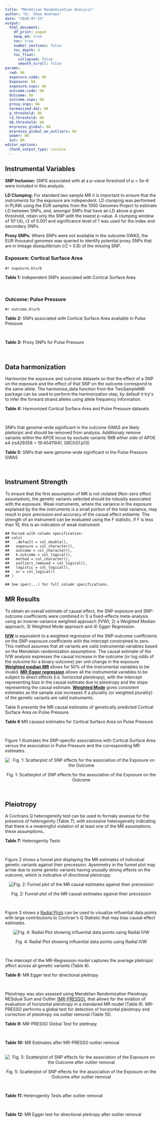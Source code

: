 ```yaml
---
title: "Mendelian Randomization Analysis"
author: "Dr. Shea Andrews"
date: "2020-07-25"
output:
  html_document:
    df_print: paged
    keep_md: true
    toc: true
    number_sections: false
    toc_depth: 4
    toc_float:
      collapsed: false
      smooth_scroll: false
params:
  rwd: NA
  exposure.code: NA
  Exposure: NA
  exposure.snps: NA
  outcome.code: NA
  Outcome: NA
  outcome.snps: NA
  proxy.snps: NA
  harmonized.dat: NA
  p.threshold: NA
  r2.threshold: NA
  kb.threshold: NA
  mrpresso_global: NA
  mrpresso_global_wo_outliers: NA
  power: NA
  out: NA
editor_options:
  chunk_output_type: console
---
```







## Instrumental Variables
**SNP Inclusion:** SNPS associated with at a p-value threshold of p < 5e-6 were included in this analysis.
<br>

**LD Clumping:** For standard two sample MR it is important to ensure that the instruments for the exposure are independent. LD clumping was performed in PLINK using the EUR samples from the 1000 Genomes Project to estimate LD between SNPs, and, amongst SNPs that have an LD above a given threshold, retain only the SNP with the lowest p-value. A clumping window of 10^{4}, r2 of 0.001 and significance level of 1 was used for the index and secondary SNPs.
<br>

**Proxy SNPs:** Where SNPs were not available in the outcome GWAS, the EUR thousand genomes was queried to identify potential proxy SNPs that are in linkage disequilibrium (r2 > 0.8) of the missing SNP.
<br>

### Exposure: Cortical Surface Area
`#r exposure.blurb`
<br>

**Table 1:** Independent SNPs associated with Cortical Surface Area
<div data-pagedtable="false">
  <script data-pagedtable-source type="application/json">
{"columns":[{"label":["SNP"],"name":[1],"type":["chr"],"align":["left"]},{"label":["CHROM"],"name":[2],"type":["dbl"],"align":["right"]},{"label":["POS"],"name":[3],"type":["dbl"],"align":["right"]},{"label":["REF"],"name":[4],"type":["chr"],"align":["left"]},{"label":["ALT"],"name":[5],"type":["chr"],"align":["left"]},{"label":["AF"],"name":[6],"type":["dbl"],"align":["right"]},{"label":["BETA"],"name":[7],"type":["dbl"],"align":["right"]},{"label":["SE"],"name":[8],"type":["dbl"],"align":["right"]},{"label":["Z"],"name":[9],"type":["dbl"],"align":["right"]},{"label":["P"],"name":[10],"type":["dbl"],"align":["right"]},{"label":["N"],"name":[11],"type":["dbl"],"align":["right"]},{"label":["TRAIT"],"name":[12],"type":["chr"],"align":["left"]}],"data":[{"1":"rs2490556","2":"1","3":"2021284","4":"T","5":"A","6":"0.3155","7":"583.9623","8":"122.1531","9":"4.780577","10":"1.748e-06","11":"32068","12":"Cortical_Surface_Area"},{"1":"rs4846200","2":"1","3":"9752648","4":"C","5":"T","6":"0.4191","7":"628.7473","8":"124.9738","9":"5.031033","10":"4.878e-07","11":"32068","12":"Cortical_Surface_Area"},{"1":"rs499688","2":"1","3":"61396649","4":"T","5":"C","6":"0.3482","7":"-583.8940","8":"123.5536","9":"-4.725840","10":"2.292e-06","11":"31582","12":"Cortical_Surface_Area"},{"1":"rs6673449","2":"1","3":"160043698","4":"A","5":"G","6":"0.5681","7":"-552.9050","8":"110.5323","9":"-5.002200","10":"5.668e-07","11":"32176","12":"Cortical_Surface_Area"},{"1":"rs12137969","2":"1","3":"242289357","4":"G","5":"A","6":"0.2412","7":"-585.5512","8":"128.0273","9":"-4.573643","10":"4.793e-06","11":"32176","12":"Cortical_Surface_Area"},{"1":"rs10927043","2":"1","3":"243762208","4":"C","5":"T","6":"0.1826","7":"719.0735","8":"141.2684","9":"5.090123","10":"3.578e-07","11":"32176","12":"Cortical_Surface_Area"},{"1":"rs57415181","2":"2","3":"48707841","4":"G","5":"C","6":"0.1447","7":"-834.6022","8":"159.4070","9":"-5.235668","10":"1.644e-07","11":"32176","12":"Cortical_Surface_Area"},{"1":"rs10496091","2":"2","3":"61482261","4":"G","5":"A","6":"0.2777","7":"-642.6331","8":"121.0228","9":"-5.310017","10":"1.096e-07","11":"32176","12":"Cortical_Surface_Area"},{"1":"rs12630663","2":"3","3":"28007315","4":"T","5":"C","6":"0.4117","7":"632.8110","8":"111.2125","9":"5.690110","10":"1.270e-08","11":"32176","12":"Cortical_Surface_Area"},{"1":"rs34464850","2":"3","3":"141721762","4":"G","5":"C","6":"0.1534","7":"1233.1854","8":"152.7201","9":"8.074807","10":"6.758e-16","11":"31984","12":"Cortical_Surface_Area"},{"1":"rs11938781","2":"4","3":"17924734","4":"T","5":"C","6":"0.1648","7":"-719.1710","8":"150.5519","9":"-4.776900","10":"1.780e-06","11":"32176","12":"Cortical_Surface_Area"},{"1":"rs10029872","2":"4","3":"40350763","4":"T","5":"C","6":"0.5251","7":"508.7590","8":"109.6122","9":"4.641440","10":"3.460e-06","11":"32176","12":"Cortical_Surface_Area"},{"1":"rs2301718","2":"4","3":"106009763","4":"G","5":"A","6":"0.2269","7":"737.2212","8":"132.3556","9":"5.570004","10":"2.547e-08","11":"32176","12":"Cortical_Surface_Area"},{"1":"rs386424","2":"5","3":"81092787","4":"T","5":"G","6":"0.3008","7":"656.5430","8":"120.0422","9":"5.469270","10":"4.519e-08","11":"32176","12":"Cortical_Surface_Area"},{"1":"rs7715167","2":"5","3":"170778824","4":"T","5":"C","6":"0.6143","7":"662.7540","8":"119.1375","9":"5.562930","10":"2.653e-08","11":"32068","12":"Cortical_Surface_Area"},{"1":"rs2802295","2":"6","3":"108926496","4":"A","5":"G","6":"0.6207","7":"714.5850","8":"112.9897","9":"6.324340","10":"2.543e-10","11":"32176","12":"Cortical_Surface_Area"},{"1":"rs11759026","2":"6","3":"126792095","4":"A","5":"G","6":"0.2376","7":"1301.5200","8":"134.6156","9":"9.668420","10":"4.106e-22","11":"31907","12":"Cortical_Surface_Area"},{"1":"rs139849708","2":"6","3":"127369230","4":"T","5":"C","6":"0.0297","7":"-2237.8300","8":"422.1224","9":"-5.301370","10":"1.149e-07","11":"22951","12":"Cortical_Surface_Area"},{"1":"rs6463758","2":"7","3":"8117636","4":"A","5":"G","6":"0.5382","7":"560.9860","8":"112.3815","9":"4.991800","10":"5.982e-07","11":"32176","12":"Cortical_Surface_Area"},{"1":"rs149352678","2":"7","3":"54920906","4":"C","5":"T","6":"0.0991","7":"967.7266","8":"191.5244","9":"5.052759","10":"4.355e-07","11":"32176","12":"Cortical_Surface_Area"},{"1":"rs42035","2":"7","3":"92239531","4":"A","5":"G","6":"0.2454","7":"-610.3230","8":"127.8222","9":"-4.774780","10":"1.799e-06","11":"32176","12":"Cortical_Surface_Area"},{"1":"rs41563","2":"7","3":"104852654","4":"G","5":"A","6":"0.3385","7":"586.6639","8":"116.3776","9":"5.041038","10":"4.630e-07","11":"32176","12":"Cortical_Surface_Area"},{"1":"rs10251751","2":"7","3":"156021770","4":"C","5":"T","6":"0.6639","7":"538.0782","8":"116.0343","9":"4.637234","10":"3.531e-06","11":"32176","12":"Cortical_Surface_Area"},{"1":"rs76650567","2":"8","3":"78242034","4":"C","5":"T","6":"0.0870","7":"-902.8657","8":"194.8981","9":"-4.632501","10":"3.613e-06","11":"32176","12":"Cortical_Surface_Area"},{"1":"rs66702753","2":"9","3":"103010947","4":"A","5":"C","6":"0.2493","7":"-593.2390","8":"128.8921","9":"-4.602600","10":"4.172e-06","11":"32176","12":"Cortical_Surface_Area"},{"1":"rs10817864","2":"9","3":"118968579","4":"C","5":"T","6":"0.5739","7":"531.0956","8":"111.2505","9":"4.773872","10":"1.807e-06","11":"32176","12":"Cortical_Surface_Area"},{"1":"rs12357321","2":"10","3":"21790476","4":"G","5":"A","6":"0.3206","7":"-698.7452","8":"119.6461","9":"-5.840100","10":"5.217e-09","11":"32176","12":"Cortical_Surface_Area"},{"1":"rs1628768","2":"10","3":"105012994","4":"T","5":"C","6":"0.2386","7":"972.9780","8":"132.0048","9":"7.370780","10":"1.696e-13","11":"32176","12":"Cortical_Surface_Area"},{"1":"rs17543864","2":"11","3":"92556100","4":"G","5":"A","6":"0.3264","7":"-623.9150","8":"116.9886","9":"-5.333126","10":"9.654e-08","11":"32176","12":"Cortical_Surface_Area"},{"1":"rs3217901","2":"12","3":"4405389","4":"A","5":"G","6":"0.4221","7":"593.5960","8":"114.7165","9":"5.174460","10":"2.286e-07","11":"32176","12":"Cortical_Surface_Area"},{"1":"rs2066827","2":"12","3":"12871099","4":"T","5":"G","6":"0.2333","7":"-862.4130","8":"159.9581","9":"-5.391500","10":"6.987e-08","11":"24138","12":"Cortical_Surface_Area"},{"1":"rs7975351","2":"12","3":"53902190","4":"G","5":"A","6":"0.4740","7":"611.0487","8":"113.5536","9":"5.381148","10":"7.401e-08","11":"31319","12":"Cortical_Surface_Area"},{"1":"rs10876864","2":"12","3":"56401085","4":"G","5":"A","6":"0.5774","7":"-628.5901","8":"112.6859","9":"-5.578250","10":"2.430e-08","11":"31319","12":"Cortical_Surface_Area"},{"1":"rs10878349","2":"12","3":"66327632","4":"A","5":"G","6":"0.5100","7":"-1039.9900","8":"110.4866","9":"-9.412850","10":"4.829e-21","11":"32176","12":"Cortical_Surface_Area"},{"1":"rs35227403","2":"12","3":"68216239","4":"T","5":"A","6":"0.0588","7":"-1271.7821","8":"253.6458","9":"-5.014008","10":"5.331e-07","11":"32176","12":"Cortical_Surface_Area"},{"1":"rs111855983","2":"12","3":"80052550","4":"T","5":"C","6":"0.1319","7":"-818.6420","8":"177.5492","9":"-4.610790","10":"4.011e-06","11":"28185","12":"Cortical_Surface_Area"},{"1":"rs2195243","2":"12","3":"102922986","4":"G","5":"C","6":"0.2196","7":"-769.2254","8":"142.2462","9":"-5.407704","10":"6.384e-08","11":"29708","12":"Cortical_Surface_Area"},{"1":"rs34011931","2":"13","3":"111077516","4":"A","5":"G","6":"0.3280","7":"538.2090","8":"117.7182","9":"4.572010","10":"4.831e-06","11":"32176","12":"Cortical_Surface_Area"},{"1":"rs6572878","2":"14","3":"23435333","4":"T","5":"C","6":"0.3997","7":"-574.9920","8":"113.9565","9":"-5.045710","10":"4.518e-07","11":"31790","12":"Cortical_Surface_Area"},{"1":"rs76801057","2":"14","3":"99728448","4":"C","5":"T","6":"0.0263","7":"2036.7834","8":"429.5486","9":"4.741683","10":"2.119e-06","11":"23846","12":"Cortical_Surface_Area"},{"1":"rs4265798","2":"16","3":"70636616","4":"T","5":"A","6":"0.9332","7":"-1221.0588","8":"263.6357","9":"-4.631614","10":"3.628e-06","11":"30025","12":"Cortical_Surface_Area"},{"1":"rs7207463","2":"17","3":"16004259","4":"A","5":"G","6":"0.5620","7":"-519.7640","8":"110.5676","9":"-4.700870","10":"2.591e-06","11":"32176","12":"Cortical_Surface_Area"},{"1":"rs6505216","2":"17","3":"29206421","4":"G","5":"T","6":"0.2375","7":"652.8106","8":"142.8638","9":"4.569461","10":"4.890e-06","11":"31430","12":"Cortical_Surface_Area"},{"1":"rs79600142","2":"17","3":"43897722","4":"T","5":"C","6":"0.2198","7":"-1696.8300","8":"143.2730","9":"-11.843300","10":"2.331e-32","11":"29435","12":"Cortical_Surface_Area"},{"1":"rs12452834","2":"17","3":"47111739","4":"C","5":"T","6":"0.3329","7":"-626.4308","8":"123.5899","9":"-5.068625","10":"4.007e-07","11":"30867","12":"Cortical_Surface_Area"},{"1":"rs1791513","2":"18","3":"22135429","4":"A","5":"G","6":"0.5263","7":"-502.3000","8":"109.5062","9":"-4.586950","10":"4.498e-06","11":"32176","12":"Cortical_Surface_Area"},{"1":"rs743038","2":"22","3":"50884075","4":"C","5":"T","6":"0.5560","7":"-532.1045","8":"115.3983","9":"-4.611025","10":"4.007e-06","11":"31216","12":"Cortical_Surface_Area"}],"options":{"columns":{"min":{},"max":[10]},"rows":{"min":[10],"max":[10]},"pages":{}}}
  </script>
</div>
<br>

### Outcome: Pulse Pressure
`#r outcome.blurb`
<br>

**Table 2:** SNPs associated with Cortical Surface Area avaliable in Pulse Pressure
<div data-pagedtable="false">
  <script data-pagedtable-source type="application/json">
{"columns":[{"label":["SNP"],"name":[1],"type":["chr"],"align":["left"]},{"label":["CHROM"],"name":[2],"type":["dbl"],"align":["right"]},{"label":["POS"],"name":[3],"type":["dbl"],"align":["right"]},{"label":["REF"],"name":[4],"type":["chr"],"align":["left"]},{"label":["ALT"],"name":[5],"type":["chr"],"align":["left"]},{"label":["AF"],"name":[6],"type":["dbl"],"align":["right"]},{"label":["BETA"],"name":[7],"type":["dbl"],"align":["right"]},{"label":["SE"],"name":[8],"type":["dbl"],"align":["right"]},{"label":["Z"],"name":[9],"type":["dbl"],"align":["right"]},{"label":["P"],"name":[10],"type":["dbl"],"align":["right"]},{"label":["N"],"name":[11],"type":["dbl"],"align":["right"]},{"label":["TRAIT"],"name":[12],"type":["chr"],"align":["left"]}],"data":[{"1":"rs2490556","2":"1","3":"2021284","4":"T","5":"A","6":"0.3086","7":"-0.0016","8":"0.0229","9":"-0.06986900","10":"9.458e-01","11":"709451","12":"Pulse_Pressure"},{"1":"rs4846200","2":"1","3":"9752648","4":"C","5":"T","6":"0.4143","7":"-0.0358","8":"0.0221","9":"-1.61990950","10":"1.044e-01","11":"737165","12":"Pulse_Pressure"},{"1":"rs499688","2":"1","3":"61396649","4":"T","5":"C","6":"0.3513","7":"0.0195","8":"0.0225","9":"0.86666700","10":"3.854e-01","11":"728445","12":"Pulse_Pressure"},{"1":"rs6673449","2":"1","3":"160043698","4":"A","5":"G","6":"0.5723","7":"0.0488","8":"0.0206","9":"2.36893000","10":"1.802e-02","11":"738170","12":"Pulse_Pressure"},{"1":"rs12137969","2":"1","3":"242289357","4":"G","5":"A","6":"0.2371","7":"0.0132","8":"0.0241","9":"0.54771784","10":"5.829e-01","11":"737053","12":"Pulse_Pressure"},{"1":"rs10927043","2":"1","3":"243762208","4":"C","5":"T","6":"0.1857","7":"-0.0114","8":"0.0265","9":"-0.43018868","10":"6.667e-01","11":"734719","12":"Pulse_Pressure"},{"1":"rs57415181","2":"2","3":"48707841","4":"G","5":"C","6":"0.1478","7":"-0.0012","8":"0.0294","9":"-0.04081633","10":"9.677e-01","11":"738169","12":"Pulse_Pressure"},{"1":"rs10496091","2":"2","3":"61482261","4":"G","5":"A","6":"0.2814","7":"0.0748","8":"0.0227","9":"3.29515419","10":"9.734e-04","11":"738170","12":"Pulse_Pressure"},{"1":"rs12630663","2":"3","3":"28007315","4":"T","5":"C","6":"0.4114","7":"-0.0084","8":"0.0208","9":"-0.40384600","10":"6.866e-01","11":"738170","12":"Pulse_Pressure"},{"1":"rs34464850","2":"3","3":"141721762","4":"G","5":"C","6":"0.1518","7":"-0.0927","8":"0.0285","9":"-3.25263158","10":"1.155e-03","11":"738168","12":"Pulse_Pressure"},{"1":"rs11938781","2":"4","3":"17924734","4":"T","5":"C","6":"0.1643","7":"0.0734","8":"0.0280","9":"2.62143000","10":"8.662e-03","11":"735151","12":"Pulse_Pressure"},{"1":"rs10029872","2":"4","3":"40350763","4":"T","5":"C","6":"0.5188","7":"-0.0522","8":"0.0205","9":"-2.54634000","10":"1.109e-02","11":"735152","12":"Pulse_Pressure"},{"1":"rs2301718","2":"4","3":"106009763","4":"G","5":"A","6":"0.2186","7":"-0.0075","8":"0.0251","9":"-0.29880478","10":"7.661e-01","11":"726888","12":"Pulse_Pressure"},{"1":"rs386424","2":"5","3":"81092787","4":"T","5":"G","6":"0.2942","7":"0.0087","8":"0.0225","9":"0.38666700","10":"6.980e-01","11":"738168","12":"Pulse_Pressure"},{"1":"rs7715167","2":"5","3":"170778824","4":"T","5":"C","6":"0.6091","7":"-0.0366","8":"0.0213","9":"-1.71831000","10":"8.521e-02","11":"735151","12":"Pulse_Pressure"},{"1":"rs2802295","2":"6","3":"108926496","4":"A","5":"G","6":"0.6219","7":"-0.1147","8":"0.0211","9":"-5.43602000","10":"5.637e-08","11":"738170","12":"Pulse_Pressure"},{"1":"rs11759026","2":"6","3":"126792095","4":"A","5":"G","6":"0.2335","7":"-0.1399","8":"0.0248","9":"-5.64113000","10":"1.720e-08","11":"737163","12":"Pulse_Pressure"},{"1":"rs139849708","2":"6","3":"127369230","4":"T","5":"C","6":"0.0280","7":"0.1225","8":"0.0693","9":"1.76768000","10":"7.684e-02","11":"730844","12":"Pulse_Pressure"},{"1":"rs6463758","2":"7","3":"8117636","4":"A","5":"G","6":"0.5436","7":"0.0054","8":"0.0208","9":"0.25961500","10":"7.942e-01","11":"737163","12":"Pulse_Pressure"},{"1":"rs149352678","2":"7","3":"54920906","4":"C","5":"T","6":"0.0983","7":"0.0247","8":"0.0354","9":"0.69774011","10":"4.858e-01","11":"737164","12":"Pulse_Pressure"},{"1":"rs42035","2":"7","3":"92239531","4":"A","5":"G","6":"0.2476","7":"-0.3044","8":"0.0239","9":"-12.73640000","10":"3.206e-37","11":"736048","12":"Pulse_Pressure"},{"1":"rs41563","2":"7","3":"104852654","4":"G","5":"A","6":"0.3458","7":"-0.0046","8":"0.0215","9":"-0.21395349","10":"8.304e-01","11":"738168","12":"Pulse_Pressure"},{"1":"rs10251751","2":"7","3":"156021770","4":"C","5":"T","6":"0.6612","7":"-0.0539","8":"0.0217","9":"-2.48387097","10":"1.286e-02","11":"738168","12":"Pulse_Pressure"},{"1":"rs76650567","2":"8","3":"78242034","4":"C","5":"T","6":"0.0831","7":"-0.1263","8":"0.0373","9":"-3.38605898","10":"7.062e-04","11":"738168","12":"Pulse_Pressure"},{"1":"rs66702753","2":"9","3":"103010947","4":"A","5":"C","6":"0.2540","7":"0.0781","8":"0.0237","9":"3.29536000","10":"9.830e-04","11":"745820","12":"Pulse_Pressure"},{"1":"rs10817864","2":"9","3":"118968579","4":"C","5":"T","6":"0.5792","7":"-0.0246","8":"0.0208","9":"-1.18269231","10":"2.379e-01","11":"737101","12":"Pulse_Pressure"},{"1":"rs12357321","2":"10","3":"21790476","4":"G","5":"A","6":"0.3156","7":"0.0262","8":"0.0225","9":"1.16444444","10":"2.428e-01","11":"737165","12":"Pulse_Pressure"},{"1":"rs1628768","2":"10","3":"105012994","4":"T","5":"C","6":"0.2396","7":"-0.0197","8":"0.0243","9":"-0.81070000","10":"4.170e-01","11":"738169","12":"Pulse_Pressure"},{"1":"rs17543864","2":"11","3":"92556100","4":"G","5":"A","6":"0.3243","7":"-0.0604","8":"0.0220","9":"-2.74545455","10":"6.080e-03","11":"738170","12":"Pulse_Pressure"},{"1":"rs3217901","2":"12","3":"4405389","4":"A","5":"G","6":"0.4270","7":"-0.0230","8":"0.0212","9":"-1.08491000","10":"2.788e-01","11":"745820","12":"Pulse_Pressure"},{"1":"rs2066827","2":"12","3":"12871099","4":"T","5":"G","6":"0.2306","7":"0.1036","8":"0.0258","9":"4.01550000","10":"6.104e-05","11":"722429","12":"Pulse_Pressure"},{"1":"rs7975351","2":"12","3":"53902190","4":"G","5":"A","6":"0.4775","7":"-0.0099","8":"0.0209","9":"-0.47368421","10":"6.352e-01","11":"737101","12":"Pulse_Pressure"},{"1":"rs10876864","2":"12","3":"56401085","4":"G","5":"A","6":"0.5800","7":"0.0357","8":"0.0206","9":"1.73300971","10":"8.390e-02","11":"745820","12":"Pulse_Pressure"},{"1":"rs10878349","2":"12","3":"66327632","4":"A","5":"G","6":"0.5125","7":"0.1742","8":"0.0205","9":"8.49756000","10":"1.619e-17","11":"745820","12":"Pulse_Pressure"},{"1":"rs35227403","2":"12","3":"68216239","4":"T","5":"A","6":"0.0601","7":"0.0240","8":"0.0453","9":"0.52980132","10":"5.965e-01","11":"745816","12":"Pulse_Pressure"},{"1":"rs111855983","2":"12","3":"80052550","4":"T","5":"C","6":"0.1346","7":"0.0889","8":"0.0305","9":"2.91475000","10":"3.532e-03","11":"743482","12":"Pulse_Pressure"},{"1":"rs2195243","2":"12","3":"102922986","4":"G","5":"C","6":"0.2207","7":"-0.1149","8":"0.0250","9":"-4.59600000","10":"4.247e-06","11":"742755","12":"Pulse_Pressure"},{"1":"rs34011931","2":"13","3":"111077516","4":"A","5":"G","6":"0.3289","7":"0.0111","8":"0.0218","9":"0.50917400","10":"6.104e-01","11":"745819","12":"Pulse_Pressure"},{"1":"rs4265798","2":"16","3":"70636616","4":"T","5":"A","6":"0.9352","7":"-0.0836","8":"0.0458","9":"-1.82532751","10":"6.781e-02","11":"726894","12":"Pulse_Pressure"},{"1":"rs7207463","2":"17","3":"16004259","4":"A","5":"G","6":"0.5633","7":"-0.0188","8":"0.0206","9":"-0.91262100","10":"3.597e-01","11":"745819","12":"Pulse_Pressure"},{"1":"rs79600142","2":"17","3":"43897722","4":"T","5":"C","6":"0.2210","7":"-0.1146","8":"0.0256","9":"-4.47656000","10":"7.757e-06","11":"739914","12":"Pulse_Pressure"},{"1":"rs1791513","2":"18","3":"22135429","4":"A","5":"G","6":"0.5299","7":"0.0531","8":"0.0207","9":"2.56522000","10":"1.018e-02","11":"745820","12":"Pulse_Pressure"},{"1":"rs743038","2":"22","3":"50884075","4":"C","5":"T","6":"0.5577","7":"-0.0577","8":"0.0214","9":"-2.69626168","10":"6.893e-03","11":"730215","12":"Pulse_Pressure"},{"1":"rs6572878","2":"NA","3":"NA","4":"NA","5":"NA","6":"NA","7":"NA","8":"NA","9":"NA","10":"NA","11":"NA","12":"NA"},{"1":"rs76801057","2":"NA","3":"NA","4":"NA","5":"NA","6":"NA","7":"NA","8":"NA","9":"NA","10":"NA","11":"NA","12":"NA"},{"1":"rs6505216","2":"NA","3":"NA","4":"NA","5":"NA","6":"NA","7":"NA","8":"NA","9":"NA","10":"NA","11":"NA","12":"NA"},{"1":"rs12452834","2":"NA","3":"NA","4":"NA","5":"NA","6":"NA","7":"NA","8":"NA","9":"NA","10":"NA","11":"NA","12":"NA"}],"options":{"columns":{"min":{},"max":[10]},"rows":{"min":[10],"max":[10]},"pages":{}}}
  </script>
</div>
<br>

**Table 3:** Proxy SNPs for Pulse Pressure
<div data-pagedtable="false">
  <script data-pagedtable-source type="application/json">
{"columns":[{"label":["target_snp"],"name":[1],"type":["chr"],"align":["left"]},{"label":["proxy_snp"],"name":[2],"type":["chr"],"align":["left"]},{"label":["ld.r2"],"name":[3],"type":["dbl"],"align":["right"]},{"label":["Dprime"],"name":[4],"type":["dbl"],"align":["right"]},{"label":["PHASE"],"name":[5],"type":["chr"],"align":["left"]},{"label":["X12"],"name":[6],"type":["lgl"],"align":["right"]},{"label":["CHROM"],"name":[7],"type":["dbl"],"align":["right"]},{"label":["POS"],"name":[8],"type":["dbl"],"align":["right"]},{"label":["REF.proxy"],"name":[9],"type":["lgl"],"align":["right"]},{"label":["ALT.proxy"],"name":[10],"type":["chr"],"align":["left"]},{"label":["AF"],"name":[11],"type":["dbl"],"align":["right"]},{"label":["BETA"],"name":[12],"type":["dbl"],"align":["right"]},{"label":["SE"],"name":[13],"type":["dbl"],"align":["right"]},{"label":["Z"],"name":[14],"type":["dbl"],"align":["right"]},{"label":["P"],"name":[15],"type":["dbl"],"align":["right"]},{"label":["N"],"name":[16],"type":["dbl"],"align":["right"]},{"label":["TRAIT"],"name":[17],"type":["chr"],"align":["left"]},{"label":["ref"],"name":[18],"type":["chr"],"align":["left"]},{"label":["ref.proxy"],"name":[19],"type":["chr"],"align":["left"]},{"label":["alt"],"name":[20],"type":["lgl"],"align":["right"]},{"label":["alt.proxy"],"name":[21],"type":["lgl"],"align":["right"]},{"label":["ALT"],"name":[22],"type":["chr"],"align":["left"]},{"label":["REF"],"name":[23],"type":["lgl"],"align":["right"]},{"label":["proxy.outcome"],"name":[24],"type":["lgl"],"align":["right"]}],"data":[{"1":"rs6572878","2":"rs10146424","3":"0.987642","4":"1","5":"CG/TT","6":"NA","7":"14","8":"23438980","9":"TRUE","10":"G","11":"0.4","12":"0.06","13":"0.0211","14":"2.8436","15":"0.004498","16":"744815","17":"Pulse_Pressure","18":"C","19":"G","20":"TRUE","21":"TRUE","22":"C","23":"TRUE","24":"TRUE"},{"1":"rs76801057","2":"NA","3":"NA","4":"NA","5":"NA","6":"NA","7":"NA","8":"NA","9":"NA","10":"NA","11":"NA","12":"NA","13":"NA","14":"NA","15":"NA","16":"NA","17":"NA","18":"NA","19":"NA","20":"NA","21":"NA","22":"NA","23":"NA","24":"NA"},{"1":"rs6505216","2":"NA","3":"NA","4":"NA","5":"NA","6":"NA","7":"NA","8":"NA","9":"NA","10":"NA","11":"NA","12":"NA","13":"NA","14":"NA","15":"NA","16":"NA","17":"NA","18":"NA","19":"NA","20":"NA","21":"NA","22":"NA","23":"NA","24":"NA"},{"1":"rs12452834","2":"NA","3":"NA","4":"NA","5":"NA","6":"NA","7":"NA","8":"NA","9":"NA","10":"NA","11":"NA","12":"NA","13":"NA","14":"NA","15":"NA","16":"NA","17":"NA","18":"NA","19":"NA","20":"NA","21":"NA","22":"NA","23":"NA","24":"NA"}],"options":{"columns":{"min":{},"max":[10]},"rows":{"min":[10],"max":[10]},"pages":{}}}
  </script>
</div>
<br>

## Data harmonization
Harmonize the exposure and outcome datasets so that the effect of a SNP on the exposure and the effect of that SNP on the outcome correspond to the same allele. The harmonise_data function from the TwoSampleMR package can be used to perform the harmonization step, by default it try's to infer the forward strand alleles using allele frequency information.
<br>

**Table 4:** Harmonized Cortical Surface Area and Pulse Pressure datasets
<div data-pagedtable="false">
  <script data-pagedtable-source type="application/json">
{"columns":[{"label":["SNP"],"name":[1],"type":["chr"],"align":["left"]},{"label":["effect_allele.exposure"],"name":[2],"type":["chr"],"align":["left"]},{"label":["other_allele.exposure"],"name":[3],"type":["chr"],"align":["left"]},{"label":["effect_allele.outcome"],"name":[4],"type":["chr"],"align":["left"]},{"label":["other_allele.outcome"],"name":[5],"type":["chr"],"align":["left"]},{"label":["beta.exposure"],"name":[6],"type":["dbl"],"align":["right"]},{"label":["beta.outcome"],"name":[7],"type":["dbl"],"align":["right"]},{"label":["eaf.exposure"],"name":[8],"type":["dbl"],"align":["right"]},{"label":["eaf.outcome"],"name":[9],"type":["dbl"],"align":["right"]},{"label":["remove"],"name":[10],"type":["lgl"],"align":["right"]},{"label":["palindromic"],"name":[11],"type":["lgl"],"align":["right"]},{"label":["ambiguous"],"name":[12],"type":["lgl"],"align":["right"]},{"label":["id.outcome"],"name":[13],"type":["chr"],"align":["left"]},{"label":["chr.outcome"],"name":[14],"type":["dbl"],"align":["right"]},{"label":["pos.outcome"],"name":[15],"type":["dbl"],"align":["right"]},{"label":["se.outcome"],"name":[16],"type":["dbl"],"align":["right"]},{"label":["z.outcome"],"name":[17],"type":["dbl"],"align":["right"]},{"label":["pval.outcome"],"name":[18],"type":["dbl"],"align":["right"]},{"label":["samplesize.outcome"],"name":[19],"type":["dbl"],"align":["right"]},{"label":["outcome"],"name":[20],"type":["chr"],"align":["left"]},{"label":["mr_keep.outcome"],"name":[21],"type":["lgl"],"align":["right"]},{"label":["pval_origin.outcome"],"name":[22],"type":["chr"],"align":["left"]},{"label":["chr.exposure"],"name":[23],"type":["dbl"],"align":["right"]},{"label":["pos.exposure"],"name":[24],"type":["dbl"],"align":["right"]},{"label":["se.exposure"],"name":[25],"type":["dbl"],"align":["right"]},{"label":["z.exposure"],"name":[26],"type":["dbl"],"align":["right"]},{"label":["pval.exposure"],"name":[27],"type":["dbl"],"align":["right"]},{"label":["samplesize.exposure"],"name":[28],"type":["dbl"],"align":["right"]},{"label":["exposure"],"name":[29],"type":["chr"],"align":["left"]},{"label":["mr_keep.exposure"],"name":[30],"type":["lgl"],"align":["right"]},{"label":["pval_origin.exposure"],"name":[31],"type":["chr"],"align":["left"]},{"label":["id.exposure"],"name":[32],"type":["chr"],"align":["left"]},{"label":["action"],"name":[33],"type":["dbl"],"align":["right"]},{"label":["mr_keep"],"name":[34],"type":["lgl"],"align":["right"]},{"label":["pt"],"name":[35],"type":["dbl"],"align":["right"]},{"label":["pleitropy_keep"],"name":[36],"type":["lgl"],"align":["right"]},{"label":["mrpresso_RSSobs"],"name":[37],"type":["dbl"],"align":["right"]},{"label":["mrpresso_pval"],"name":[38],"type":["chr"],"align":["left"]},{"label":["mrpresso_keep"],"name":[39],"type":["lgl"],"align":["right"]}],"data":[{"1":"rs10029872","2":"C","3":"T","4":"C","5":"T","6":"508.7590","7":"-0.0522","8":"0.5251","9":"0.5188","10":"FALSE","11":"FALSE","12":"FALSE","13":"84st81","14":"4","15":"40350763","16":"0.0205","17":"-2.54634000","18":"1.109e-02","19":"735152","20":"Evangelou2018pp","21":"TRUE","22":"reported","23":"4","24":"40350763","25":"109.6122","26":"4.641440","27":"3.460e-06","28":"32176","29":"Grasby2020surfarea","30":"TRUE","31":"reported","32":"FmJdb6","33":"2","34":"TRUE","35":"5e-06","36":"TRUE","37":"1.803018e-03","38":"1","39":"TRUE"},{"1":"rs10251751","2":"T","3":"C","4":"T","5":"C","6":"538.0782","7":"-0.0539","8":"0.6639","9":"0.6612","10":"FALSE","11":"FALSE","12":"FALSE","13":"84st81","14":"7","15":"156021770","16":"0.0217","17":"-2.48387097","18":"1.286e-02","19":"738168","20":"Evangelou2018pp","21":"TRUE","22":"reported","23":"7","24":"156021770","25":"116.0343","26":"4.637234","27":"3.531e-06","28":"32176","29":"Grasby2020surfarea","30":"TRUE","31":"reported","32":"FmJdb6","33":"2","34":"TRUE","35":"5e-06","36":"TRUE","37":"1.899000e-03","38":"1","39":"TRUE"},{"1":"rs10496091","2":"A","3":"G","4":"A","5":"G","6":"-642.6331","7":"0.0748","8":"0.2777","9":"0.2814","10":"FALSE","11":"FALSE","12":"FALSE","13":"84st81","14":"2","15":"61482261","16":"0.0227","17":"3.29515419","18":"9.734e-04","19":"738170","20":"Evangelou2018pp","21":"TRUE","22":"reported","23":"2","24":"61482261","25":"121.0228","26":"-5.310017","27":"1.096e-07","28":"32176","29":"Grasby2020surfarea","30":"TRUE","31":"reported","32":"FmJdb6","33":"2","34":"TRUE","35":"5e-06","36":"TRUE","37":"3.964905e-03","38":"0.1927","39":"TRUE"},{"1":"rs10817864","2":"T","3":"C","4":"T","5":"C","6":"531.0956","7":"-0.0246","8":"0.5739","9":"0.5792","10":"FALSE","11":"FALSE","12":"FALSE","13":"84st81","14":"9","15":"118968579","16":"0.0208","17":"-1.18269231","18":"2.379e-01","19":"737101","20":"Evangelou2018pp","21":"TRUE","22":"reported","23":"9","24":"118968579","25":"111.2505","26":"4.773872","27":"1.807e-06","28":"32176","29":"Grasby2020surfarea","30":"TRUE","31":"reported","32":"FmJdb6","33":"2","34":"TRUE","35":"5e-06","36":"TRUE","37":"1.944779e-04","38":"1","39":"TRUE"},{"1":"rs10876864","2":"A","3":"G","4":"A","5":"G","6":"-628.5901","7":"0.0357","8":"0.5774","9":"0.5800","10":"FALSE","11":"FALSE","12":"FALSE","13":"84st81","14":"12","15":"56401085","16":"0.0206","17":"1.73300971","18":"8.390e-02","19":"745820","20":"Evangelou2018pp","21":"TRUE","22":"reported","23":"12","24":"56401085","25":"112.6859","26":"-5.578250","27":"2.430e-08","28":"31319","29":"Grasby2020surfarea","30":"TRUE","31":"reported","32":"FmJdb6","33":"2","34":"TRUE","35":"5e-06","36":"TRUE","37":"5.468752e-04","38":"1","39":"TRUE"},{"1":"rs10878349","2":"G","3":"A","4":"G","5":"A","6":"-1039.9900","7":"0.1742","8":"0.5100","9":"0.5125","10":"FALSE","11":"FALSE","12":"FALSE","13":"84st81","14":"12","15":"66327632","16":"0.0205","17":"8.49756000","18":"1.619e-17","19":"745820","20":"Evangelou2018pp","21":"TRUE","22":"reported","23":"12","24":"66327632","25":"110.4866","26":"-9.412850","27":"4.829e-21","28":"32176","29":"Grasby2020surfarea","30":"TRUE","31":"reported","32":"FmJdb6","33":"2","34":"TRUE","35":"5e-06","36":"FALSE","37":"NA","38":"NA","39":"NA"},{"1":"rs10927043","2":"T","3":"C","4":"T","5":"C","6":"719.0735","7":"-0.0114","8":"0.1826","9":"0.1857","10":"FALSE","11":"FALSE","12":"FALSE","13":"84st81","14":"1","15":"243762208","16":"0.0265","17":"-0.43018868","18":"6.667e-01","19":"734719","20":"Evangelou2018pp","21":"TRUE","22":"reported","23":"1","24":"243762208","25":"141.2684","26":"5.090123","27":"3.578e-07","28":"32176","29":"Grasby2020surfarea","30":"TRUE","31":"reported","32":"FmJdb6","33":"2","34":"TRUE","35":"5e-06","36":"TRUE","37":"1.172193e-05","38":"1","39":"TRUE"},{"1":"rs111855983","2":"C","3":"T","4":"C","5":"T","6":"-818.6420","7":"0.0889","8":"0.1319","9":"0.1346","10":"FALSE","11":"FALSE","12":"FALSE","13":"84st81","14":"12","15":"80052550","16":"0.0305","17":"2.91475000","18":"3.532e-03","19":"743482","20":"Evangelou2018pp","21":"TRUE","22":"reported","23":"12","24":"80052550","25":"177.5492","26":"-4.610790","27":"4.011e-06","28":"28185","29":"Grasby2020surfarea","30":"TRUE","31":"reported","32":"FmJdb6","33":"2","34":"TRUE","35":"5e-06","36":"TRUE","37":"5.405605e-03","38":"0.5863","39":"TRUE"},{"1":"rs11759026","2":"G","3":"A","4":"G","5":"A","6":"1301.5200","7":"-0.1399","8":"0.2376","9":"0.2335","10":"FALSE","11":"FALSE","12":"FALSE","13":"84st81","14":"6","15":"126792095","16":"0.0248","17":"-5.64113000","18":"1.720e-08","19":"737163","20":"Evangelou2018pp","21":"TRUE","22":"reported","23":"6","24":"126792095","25":"134.6156","26":"9.668420","27":"4.106e-22","28":"31907","29":"Grasby2020surfarea","30":"TRUE","31":"reported","32":"FmJdb6","33":"2","34":"TRUE","35":"5e-06","36":"FALSE","37":"NA","38":"NA","39":"NA"},{"1":"rs11938781","2":"C","3":"T","4":"C","5":"T","6":"-719.1710","7":"0.0734","8":"0.1648","9":"0.1643","10":"FALSE","11":"FALSE","12":"FALSE","13":"84st81","14":"4","15":"17924734","16":"0.0280","17":"2.62143000","18":"8.662e-03","19":"735151","20":"Evangelou2018pp","21":"TRUE","22":"reported","23":"4","24":"17924734","25":"150.5519","26":"-4.776900","27":"1.780e-06","28":"32176","29":"Grasby2020surfarea","30":"TRUE","31":"reported","32":"FmJdb6","33":"2","34":"TRUE","35":"5e-06","36":"TRUE","37":"3.564012e-03","38":"1","39":"TRUE"},{"1":"rs12137969","2":"A","3":"G","4":"A","5":"G","6":"-585.5512","7":"0.0132","8":"0.2412","9":"0.2371","10":"FALSE","11":"FALSE","12":"FALSE","13":"84st81","14":"1","15":"242289357","16":"0.0241","17":"0.54771784","18":"5.829e-01","19":"737053","20":"Evangelou2018pp","21":"TRUE","22":"reported","23":"1","24":"242289357","25":"128.0273","26":"-4.573643","27":"4.793e-06","28":"32176","29":"Grasby2020surfarea","30":"TRUE","31":"reported","32":"FmJdb6","33":"2","34":"TRUE","35":"5e-06","36":"TRUE","37":"1.447257e-06","38":"1","39":"TRUE"},{"1":"rs12357321","2":"A","3":"G","4":"A","5":"G","6":"-698.7452","7":"0.0262","8":"0.3206","9":"0.3156","10":"FALSE","11":"FALSE","12":"FALSE","13":"84st81","14":"10","15":"21790476","16":"0.0225","17":"1.16444444","18":"2.428e-01","19":"737165","20":"Evangelou2018pp","21":"TRUE","22":"reported","23":"10","24":"21790476","25":"119.6461","26":"-5.840100","27":"5.217e-09","28":"32176","29":"Grasby2020surfarea","30":"TRUE","31":"reported","32":"FmJdb6","33":"2","34":"TRUE","35":"5e-06","36":"TRUE","37":"1.482647e-04","38":"1","39":"TRUE"},{"1":"rs12630663","2":"C","3":"T","4":"C","5":"T","6":"632.8110","7":"-0.0084","8":"0.4117","9":"0.4114","10":"FALSE","11":"FALSE","12":"FALSE","13":"84st81","14":"3","15":"28007315","16":"0.0208","17":"-0.40384600","18":"6.866e-01","19":"738170","20":"Evangelou2018pp","21":"TRUE","22":"reported","23":"3","24":"28007315","25":"111.2125","26":"5.690110","27":"1.270e-08","28":"32176","29":"Grasby2020surfarea","30":"TRUE","31":"reported","32":"FmJdb6","33":"2","34":"TRUE","35":"5e-06","36":"TRUE","37":"2.211566e-05","38":"1","39":"TRUE"},{"1":"rs139849708","2":"C","3":"T","4":"C","5":"T","6":"-2237.8300","7":"0.1225","8":"0.0297","9":"0.0280","10":"FALSE","11":"FALSE","12":"FALSE","13":"84st81","14":"6","15":"127369230","16":"0.0693","17":"1.76768000","18":"7.684e-02","19":"730844","20":"Evangelou2018pp","21":"TRUE","22":"reported","23":"6","24":"127369230","25":"422.1224","26":"-5.301370","27":"1.149e-07","28":"22951","29":"Grasby2020surfarea","30":"TRUE","31":"reported","32":"FmJdb6","33":"2","34":"TRUE","35":"5e-06","36":"TRUE","37":"6.206817e-03","38":"1","39":"TRUE"},{"1":"rs149352678","2":"T","3":"C","4":"T","5":"C","6":"967.7266","7":"0.0247","8":"0.0991","9":"0.0983","10":"FALSE","11":"FALSE","12":"FALSE","13":"84st81","14":"7","15":"54920906","16":"0.0354","17":"0.69774011","18":"4.858e-01","19":"737164","20":"Evangelou2018pp","21":"TRUE","22":"reported","23":"7","24":"54920906","25":"191.5244","26":"5.052759","27":"4.355e-07","28":"32176","29":"Grasby2020surfarea","30":"TRUE","31":"reported","32":"FmJdb6","33":"2","34":"TRUE","35":"5e-06","36":"TRUE","37":"2.067609e-03","38":"1","39":"TRUE"},{"1":"rs1628768","2":"C","3":"T","4":"C","5":"T","6":"972.9780","7":"-0.0197","8":"0.2386","9":"0.2396","10":"FALSE","11":"FALSE","12":"FALSE","13":"84st81","14":"10","15":"105012994","16":"0.0243","17":"-0.81070000","18":"4.170e-01","19":"738169","20":"Evangelou2018pp","21":"TRUE","22":"reported","23":"10","24":"105012994","25":"132.0048","26":"7.370780","27":"1.696e-13","28":"32176","29":"Grasby2020surfarea","30":"TRUE","31":"reported","32":"FmJdb6","33":"2","34":"TRUE","35":"5e-06","36":"TRUE","37":"7.749732e-08","38":"1","39":"TRUE"},{"1":"rs17543864","2":"A","3":"G","4":"A","5":"G","6":"-623.9150","7":"-0.0604","8":"0.3264","9":"0.3243","10":"FALSE","11":"FALSE","12":"FALSE","13":"84st81","14":"11","15":"92556100","16":"0.0220","17":"-2.74545455","18":"6.080e-03","19":"738170","20":"Evangelou2018pp","21":"TRUE","22":"reported","23":"11","24":"92556100","25":"116.9886","26":"-5.333126","27":"9.654e-08","28":"32176","29":"Grasby2020surfarea","30":"TRUE","31":"reported","32":"FmJdb6","33":"2","34":"TRUE","35":"5e-06","36":"TRUE","37":"5.597871e-03","38":"0.0328","39":"FALSE"},{"1":"rs1791513","2":"G","3":"A","4":"G","5":"A","6":"-502.3000","7":"0.0531","8":"0.5263","9":"0.5299","10":"FALSE","11":"FALSE","12":"FALSE","13":"84st81","14":"18","15":"22135429","16":"0.0207","17":"2.56522000","18":"1.018e-02","19":"745820","20":"Evangelou2018pp","21":"TRUE","22":"reported","23":"18","24":"22135429","25":"109.5062","26":"-4.586950","27":"4.498e-06","28":"32176","29":"Grasby2020surfarea","30":"TRUE","31":"reported","32":"FmJdb6","33":"2","34":"TRUE","35":"5e-06","36":"TRUE","37":"1.890486e-03","38":"1","39":"TRUE"},{"1":"rs2066827","2":"G","3":"T","4":"G","5":"T","6":"-862.4130","7":"0.1036","8":"0.2333","9":"0.2306","10":"FALSE","11":"FALSE","12":"FALSE","13":"84st81","14":"12","15":"12871099","16":"0.0258","17":"4.01550000","18":"6.104e-05","19":"722429","20":"Evangelou2018pp","21":"TRUE","22":"reported","23":"12","24":"12871099","25":"159.9581","26":"-5.391500","27":"6.987e-08","28":"24138","29":"Grasby2020surfarea","30":"TRUE","31":"reported","32":"FmJdb6","33":"2","34":"TRUE","35":"5e-06","36":"TRUE","37":"7.842734e-03","38":"0.0287","39":"FALSE"},{"1":"rs2195243","2":"C","3":"G","4":"C","5":"G","6":"-769.2254","7":"-0.1149","8":"0.2196","9":"0.2207","10":"FALSE","11":"TRUE","12":"FALSE","13":"84st81","14":"12","15":"102922986","16":"0.0250","17":"-4.59600000","18":"4.247e-06","19":"742755","20":"Evangelou2018pp","21":"TRUE","22":"reported","23":"12","24":"102922986","25":"142.2462","26":"-5.407704","27":"6.384e-08","28":"29708","29":"Grasby2020surfarea","30":"TRUE","31":"reported","32":"FmJdb6","33":"2","34":"TRUE","35":"5e-06","36":"TRUE","37":"1.798111e-02","38":"<0.0041","39":"FALSE"},{"1":"rs2301718","2":"A","3":"G","4":"A","5":"G","6":"737.2212","7":"-0.0075","8":"0.2269","9":"0.2186","10":"FALSE","11":"FALSE","12":"FALSE","13":"84st81","14":"4","15":"106009763","16":"0.0251","17":"-0.29880478","18":"7.661e-01","19":"726888","20":"Evangelou2018pp","21":"TRUE","22":"reported","23":"4","24":"106009763","25":"132.3556","26":"5.570004","27":"2.547e-08","28":"32176","29":"Grasby2020surfarea","30":"TRUE","31":"reported","32":"FmJdb6","33":"2","34":"TRUE","35":"5e-06","36":"TRUE","37":"6.098566e-05","38":"1","39":"TRUE"},{"1":"rs2490556","2":"A","3":"T","4":"A","5":"T","6":"583.9623","7":"-0.0016","8":"0.3155","9":"0.3086","10":"FALSE","11":"TRUE","12":"FALSE","13":"84st81","14":"1","15":"2021284","16":"0.0229","17":"-0.06986900","18":"9.458e-01","19":"709451","20":"Evangelou2018pp","21":"TRUE","22":"reported","23":"1","24":"2021284","25":"122.1531","26":"4.780577","27":"1.748e-06","28":"32068","29":"Grasby2020surfarea","30":"TRUE","31":"reported","32":"FmJdb6","33":"2","34":"TRUE","35":"5e-06","36":"TRUE","37":"1.116815e-04","38":"1","39":"TRUE"},{"1":"rs2802295","2":"G","3":"A","4":"G","5":"A","6":"714.5850","7":"-0.1147","8":"0.6207","9":"0.6219","10":"FALSE","11":"FALSE","12":"FALSE","13":"84st81","14":"6","15":"108926496","16":"0.0211","17":"-5.43602000","18":"5.637e-08","19":"738170","20":"Evangelou2018pp","21":"TRUE","22":"reported","23":"6","24":"108926496","25":"112.9897","26":"6.324340","27":"2.543e-10","28":"32176","29":"Grasby2020surfarea","30":"TRUE","31":"reported","32":"FmJdb6","33":"2","34":"TRUE","35":"5e-06","36":"TRUE","37":"1.065322e-02","38":"<0.0041","39":"FALSE"},{"1":"rs3217901","2":"G","3":"A","4":"G","5":"A","6":"593.5960","7":"-0.0230","8":"0.4221","9":"0.4270","10":"FALSE","11":"FALSE","12":"FALSE","13":"84st81","14":"12","15":"4405389","16":"0.0212","17":"-1.08491000","18":"2.788e-01","19":"745820","20":"Evangelou2018pp","21":"TRUE","22":"reported","23":"12","24":"4405389","25":"114.7165","26":"5.174460","27":"2.286e-07","28":"32176","29":"Grasby2020surfarea","30":"TRUE","31":"reported","32":"FmJdb6","33":"2","34":"TRUE","35":"5e-06","36":"TRUE","37":"1.221354e-04","38":"1","39":"TRUE"},{"1":"rs34011931","2":"G","3":"A","4":"G","5":"A","6":"538.2090","7":"0.0111","8":"0.3280","9":"0.3289","10":"FALSE","11":"FALSE","12":"FALSE","13":"84st81","14":"13","15":"111077516","16":"0.0218","17":"0.50917400","18":"6.104e-01","19":"745819","20":"Evangelou2018pp","21":"TRUE","22":"reported","23":"13","24":"111077516","25":"117.7182","26":"4.572010","27":"4.831e-06","28":"32176","29":"Grasby2020surfarea","30":"TRUE","31":"reported","32":"FmJdb6","33":"2","34":"TRUE","35":"5e-06","36":"TRUE","37":"5.068334e-04","38":"1","39":"TRUE"},{"1":"rs34464850","2":"C","3":"G","4":"C","5":"G","6":"1233.1854","7":"-0.0927","8":"0.1534","9":"0.1518","10":"FALSE","11":"TRUE","12":"FALSE","13":"84st81","14":"3","15":"141721762","16":"0.0285","17":"-3.25263158","18":"1.155e-03","19":"738168","20":"Evangelou2018pp","21":"TRUE","22":"reported","23":"3","24":"141721762","25":"152.7201","26":"8.074807","27":"6.758e-16","28":"31984","29":"Grasby2020surfarea","30":"TRUE","31":"reported","32":"FmJdb6","33":"2","34":"TRUE","35":"5e-06","36":"TRUE","37":"5.035454e-03","38":"0.7134","39":"TRUE"},{"1":"rs35227403","2":"A","3":"T","4":"A","5":"T","6":"-1271.7821","7":"0.0240","8":"0.0588","9":"0.0601","10":"FALSE","11":"TRUE","12":"FALSE","13":"84st81","14":"12","15":"68216239","16":"0.0453","17":"0.52980132","18":"5.965e-01","19":"745816","20":"Evangelou2018pp","21":"TRUE","22":"reported","23":"12","24":"68216239","25":"253.6458","26":"-5.014008","27":"5.331e-07","28":"32176","29":"Grasby2020surfarea","30":"TRUE","31":"reported","32":"FmJdb6","33":"2","34":"TRUE","35":"5e-06","36":"TRUE","37":"4.594569e-06","38":"1","39":"TRUE"},{"1":"rs386424","2":"G","3":"T","4":"G","5":"T","6":"656.5430","7":"0.0087","8":"0.3008","9":"0.2942","10":"FALSE","11":"FALSE","12":"FALSE","13":"84st81","14":"5","15":"81092787","16":"0.0225","17":"0.38666700","18":"6.980e-01","19":"738168","20":"Evangelou2018pp","21":"TRUE","22":"reported","23":"5","24":"81092787","25":"120.0422","26":"5.469270","27":"4.519e-08","28":"32176","29":"Grasby2020surfarea","30":"TRUE","31":"reported","32":"FmJdb6","33":"2","34":"TRUE","35":"5e-06","36":"TRUE","37":"5.149088e-04","38":"1","39":"TRUE"},{"1":"rs41563","2":"A","3":"G","4":"A","5":"G","6":"586.6639","7":"-0.0046","8":"0.3385","9":"0.3458","10":"FALSE","11":"FALSE","12":"FALSE","13":"84st81","14":"7","15":"104852654","16":"0.0215","17":"-0.21395349","18":"8.304e-01","19":"738168","20":"Evangelou2018pp","21":"TRUE","22":"reported","23":"7","24":"104852654","25":"116.3776","26":"5.041038","27":"4.630e-07","28":"32176","29":"Grasby2020surfarea","30":"TRUE","31":"reported","32":"FmJdb6","33":"2","34":"TRUE","35":"5e-06","36":"TRUE","37":"5.761753e-05","38":"1","39":"TRUE"},{"1":"rs42035","2":"G","3":"A","4":"G","5":"A","6":"-610.3230","7":"-0.3044","8":"0.2454","9":"0.2476","10":"FALSE","11":"FALSE","12":"FALSE","13":"84st81","14":"7","15":"92239531","16":"0.0239","17":"-12.73640000","18":"3.206e-37","19":"736048","20":"Evangelou2018pp","21":"TRUE","22":"reported","23":"7","24":"92239531","25":"127.8222","26":"-4.774780","27":"1.799e-06","28":"32176","29":"Grasby2020surfarea","30":"TRUE","31":"reported","32":"FmJdb6","33":"2","34":"TRUE","35":"5e-06","36":"FALSE","37":"NA","38":"NA","39":"NA"},{"1":"rs4265798","2":"A","3":"T","4":"A","5":"T","6":"-1221.0588","7":"-0.0836","8":"0.9332","9":"0.9352","10":"FALSE","11":"TRUE","12":"FALSE","13":"84st81","14":"16","15":"70636616","16":"0.0458","17":"-1.82532751","18":"6.781e-02","19":"726894","20":"Evangelou2018pp","21":"TRUE","22":"reported","23":"16","24":"70636616","25":"263.6357","26":"-4.631614","27":"3.628e-06","28":"30025","29":"Grasby2020surfarea","30":"TRUE","31":"reported","32":"FmJdb6","33":"2","34":"TRUE","35":"5e-06","36":"TRUE","37":"1.227025e-02","38":"0.656","39":"TRUE"},{"1":"rs4846200","2":"T","3":"C","4":"T","5":"C","6":"628.7473","7":"-0.0358","8":"0.4191","9":"0.4143","10":"FALSE","11":"FALSE","12":"FALSE","13":"84st81","14":"1","15":"9752648","16":"0.0221","17":"-1.61990950","18":"1.044e-01","19":"737165","20":"Evangelou2018pp","21":"TRUE","22":"reported","23":"1","24":"9752648","25":"124.9738","26":"5.031033","27":"4.878e-07","28":"32068","29":"Grasby2020surfarea","30":"TRUE","31":"reported","32":"FmJdb6","33":"2","34":"TRUE","35":"5e-06","36":"TRUE","37":"5.478492e-04","38":"1","39":"TRUE"},{"1":"rs499688","2":"C","3":"T","4":"C","5":"T","6":"-583.8940","7":"0.0195","8":"0.3482","9":"0.3513","10":"FALSE","11":"FALSE","12":"FALSE","13":"84st81","14":"1","15":"61396649","16":"0.0225","17":"0.86666700","18":"3.854e-01","19":"728445","20":"Evangelou2018pp","21":"TRUE","22":"reported","23":"1","24":"61396649","25":"123.5536","26":"-4.725840","27":"2.292e-06","28":"31582","29":"Grasby2020surfarea","30":"TRUE","31":"reported","32":"FmJdb6","33":"2","34":"TRUE","35":"5e-06","36":"TRUE","37":"5.862039e-05","38":"1","39":"TRUE"},{"1":"rs57415181","2":"C","3":"G","4":"C","5":"G","6":"-834.6022","7":"-0.0012","8":"0.1447","9":"0.1478","10":"FALSE","11":"TRUE","12":"FALSE","13":"84st81","14":"2","15":"48707841","16":"0.0294","17":"-0.04081633","18":"9.677e-01","19":"738169","20":"Evangelou2018pp","21":"TRUE","22":"reported","23":"2","24":"48707841","25":"159.4070","26":"-5.235668","27":"1.644e-07","28":"32176","29":"Grasby2020surfarea","30":"TRUE","31":"reported","32":"FmJdb6","33":"2","34":"TRUE","35":"5e-06","36":"TRUE","37":"3.508915e-04","38":"1","39":"TRUE"},{"1":"rs6463758","2":"G","3":"A","4":"G","5":"A","6":"560.9860","7":"0.0054","8":"0.5382","9":"0.5436","10":"FALSE","11":"FALSE","12":"FALSE","13":"84st81","14":"7","15":"8117636","16":"0.0208","17":"0.25961500","18":"7.942e-01","19":"737163","20":"Evangelou2018pp","21":"TRUE","22":"reported","23":"7","24":"8117636","25":"112.3815","26":"4.991800","27":"5.982e-07","28":"32176","29":"Grasby2020surfarea","30":"TRUE","31":"reported","32":"FmJdb6","33":"2","34":"TRUE","35":"5e-06","36":"TRUE","37":"2.975216e-04","38":"1","39":"TRUE"},{"1":"rs6572878","2":"C","3":"T","4":"C","5":"T","6":"-574.9920","7":"0.0600","8":"0.3997","9":"0.4000","10":"FALSE","11":"FALSE","12":"FALSE","13":"84st81","14":"14","15":"23438980","16":"0.0211","17":"2.84360000","18":"4.498e-03","19":"744815","20":"Evangelou2018pp","21":"TRUE","22":"reported","23":"14","24":"23435333","25":"113.9565","26":"-5.045710","27":"4.518e-07","28":"31790","29":"Grasby2020surfarea","30":"TRUE","31":"reported","32":"FmJdb6","33":"2","34":"TRUE","35":"5e-06","36":"TRUE","37":"2.418791e-03","38":"0.8856","39":"TRUE"},{"1":"rs66702753","2":"C","3":"A","4":"C","5":"A","6":"-593.2390","7":"0.0781","8":"0.2493","9":"0.2540","10":"FALSE","11":"FALSE","12":"FALSE","13":"84st81","14":"9","15":"103010947","16":"0.0237","17":"3.29536000","18":"9.830e-04","19":"745820","20":"Evangelou2018pp","21":"TRUE","22":"reported","23":"9","24":"103010947","25":"128.8921","26":"-4.602600","27":"4.172e-06","28":"32176","29":"Grasby2020surfarea","30":"TRUE","31":"reported","32":"FmJdb6","33":"2","34":"TRUE","35":"5e-06","36":"TRUE","37":"4.496265e-03","38":"0.1927","39":"TRUE"},{"1":"rs6673449","2":"G","3":"A","4":"G","5":"A","6":"-552.9050","7":"0.0488","8":"0.5681","9":"0.5723","10":"FALSE","11":"FALSE","12":"FALSE","13":"84st81","14":"1","15":"160043698","16":"0.0206","17":"2.36893000","18":"1.802e-02","19":"738170","20":"Evangelou2018pp","21":"TRUE","22":"reported","23":"1","24":"160043698","25":"110.5323","26":"-5.002200","27":"5.668e-07","28":"32176","29":"Grasby2020surfarea","30":"TRUE","31":"reported","32":"FmJdb6","33":"2","34":"TRUE","35":"5e-06","36":"TRUE","37":"1.458673e-03","38":"1","39":"TRUE"},{"1":"rs7207463","2":"G","3":"A","4":"G","5":"A","6":"-519.7640","7":"-0.0188","8":"0.5620","9":"0.5633","10":"FALSE","11":"FALSE","12":"FALSE","13":"84st81","14":"17","15":"16004259","16":"0.0206","17":"-0.91262100","18":"3.597e-01","19":"745819","20":"Evangelou2018pp","21":"TRUE","22":"reported","23":"17","24":"16004259","25":"110.5676","26":"-4.700870","27":"2.591e-06","28":"32176","29":"Grasby2020surfarea","30":"TRUE","31":"reported","32":"FmJdb6","33":"2","34":"TRUE","35":"5e-06","36":"TRUE","37":"8.987064e-04","38":"1","39":"TRUE"},{"1":"rs743038","2":"T","3":"C","4":"T","5":"C","6":"-532.1045","7":"-0.0577","8":"0.5560","9":"0.5577","10":"FALSE","11":"FALSE","12":"FALSE","13":"84st81","14":"22","15":"50884075","16":"0.0214","17":"-2.69626168","18":"6.893e-03","19":"730215","20":"Evangelou2018pp","21":"TRUE","22":"reported","23":"22","24":"50884075","25":"115.3983","26":"-4.611025","27":"4.007e-06","28":"31216","29":"Grasby2020surfarea","30":"TRUE","31":"reported","32":"FmJdb6","33":"2","34":"TRUE","35":"5e-06","36":"TRUE","37":"4.868903e-03","38":"0.0533","39":"TRUE"},{"1":"rs76650567","2":"T","3":"C","4":"T","5":"C","6":"-902.8657","7":"-0.1263","8":"0.0870","9":"0.0831","10":"FALSE","11":"FALSE","12":"FALSE","13":"84st81","14":"8","15":"78242034","16":"0.0373","17":"-3.38605898","18":"7.062e-04","19":"738168","20":"Evangelou2018pp","21":"TRUE","22":"reported","23":"8","24":"78242034","25":"194.8981","26":"-4.632501","27":"3.613e-06","28":"32176","29":"Grasby2020surfarea","30":"TRUE","31":"reported","32":"FmJdb6","33":"2","34":"TRUE","35":"5e-06","36":"TRUE","37":"2.165085e-02","38":"0.0041","39":"FALSE"},{"1":"rs7715167","2":"C","3":"T","4":"C","5":"T","6":"662.7540","7":"-0.0366","8":"0.6143","9":"0.6091","10":"FALSE","11":"FALSE","12":"FALSE","13":"84st81","14":"5","15":"170778824","16":"0.0213","17":"-1.71831000","18":"8.521e-02","19":"735151","20":"Evangelou2018pp","21":"TRUE","22":"reported","23":"5","24":"170778824","25":"119.1375","26":"5.562930","27":"2.653e-08","28":"32068","29":"Grasby2020surfarea","30":"TRUE","31":"reported","32":"FmJdb6","33":"2","34":"TRUE","35":"5e-06","36":"TRUE","37":"5.575964e-04","38":"1","39":"TRUE"},{"1":"rs79600142","2":"C","3":"T","4":"C","5":"T","6":"-1696.8300","7":"-0.1146","8":"0.2198","9":"0.2210","10":"FALSE","11":"FALSE","12":"FALSE","13":"84st81","14":"17","15":"43897722","16":"0.0256","17":"-4.47656000","18":"7.757e-06","19":"739914","20":"Evangelou2018pp","21":"TRUE","22":"reported","23":"17","24":"43897722","25":"143.2730","26":"-11.843300","27":"2.331e-32","28":"29435","29":"Grasby2020surfarea","30":"TRUE","31":"reported","32":"FmJdb6","33":"2","34":"TRUE","35":"5e-06","36":"TRUE","37":"2.869718e-02","38":"<0.0041","39":"FALSE"},{"1":"rs7975351","2":"A","3":"G","4":"A","5":"G","6":"611.0487","7":"-0.0099","8":"0.4740","9":"0.4775","10":"FALSE","11":"FALSE","12":"FALSE","13":"84st81","14":"12","15":"53902190","16":"0.0209","17":"-0.47368421","18":"6.352e-01","19":"737101","20":"Evangelou2018pp","21":"TRUE","22":"reported","23":"12","24":"53902190","25":"113.5536","26":"5.381148","27":"7.401e-08","28":"31319","29":"Grasby2020surfarea","30":"TRUE","31":"reported","32":"FmJdb6","33":"2","34":"TRUE","35":"5e-06","36":"TRUE","37":"7.296878e-06","38":"1","39":"TRUE"}],"options":{"columns":{"min":{},"max":[10]},"rows":{"min":[10],"max":[10]},"pages":{}}}
  </script>
</div>
<br>

SNPs that genome-wide significant in the outcome GWAS are likely pleitorpic and should be removed from analysis. Additionaly remove variants within the APOE locus by exclude variants 1MB either side of APOE e4 (rs429358 = 19:45411941, GRCh37.p13)
<br>


**Table 5:** SNPs that were genome-wide significant in the Pulse Pressure GWAS
<div data-pagedtable="false">
  <script data-pagedtable-source type="application/json">
{"columns":[{"label":["SNP"],"name":[1],"type":["chr"],"align":["left"]},{"label":["chr.outcome"],"name":[2],"type":["dbl"],"align":["right"]},{"label":["pos.outcome"],"name":[3],"type":["dbl"],"align":["right"]},{"label":["pval.exposure"],"name":[4],"type":["dbl"],"align":["right"]},{"label":["pval.outcome"],"name":[5],"type":["dbl"],"align":["right"]}],"data":[{"1":"rs10878349","2":"12","3":"66327632","4":"4.829e-21","5":"1.619e-17"},{"1":"rs11759026","2":"6","3":"126792095","4":"4.106e-22","5":"1.720e-08"},{"1":"rs42035","2":"7","3":"92239531","4":"1.799e-06","5":"3.206e-37"}],"options":{"columns":{"min":{},"max":[10]},"rows":{"min":[10],"max":[10]},"pages":{}}}
  </script>
</div>
<br>


## Instrument Strength
To ensure that the first assumption of MR is not violated (Non-zero effect assumption), the genetic variants selected should be robustly associated with the exposure. Weak instruments, where the variance in the exposure explained by the the instruments is a small portion of the total variance, may result in poor precission and accuracy of the causal effect estiamte. The strength of an instrument can be evaluated using the F statistic, if F is less than 10, this is an indication of weak instrument.


```
## Parsed with column specification:
## cols(
##   .default = col_double(),
##   exposure = col_character(),
##   outcome = col_character(),
##   k.outcome = col_logical(),
##   method = col_character(),
##   outliers_removed = col_logical(),
##   logistic = col_logical(),
##   or = col_logical()
## )
```

```
## See spec(...) for full column specifications.
```

<div data-pagedtable="false">
  <script data-pagedtable-source type="application/json">
{"columns":[{"label":["outliers_removed"],"name":[1],"type":["lgl"],"align":["right"]},{"label":["pve.exposure"],"name":[2],"type":["dbl"],"align":["right"]},{"label":["F"],"name":[3],"type":["dbl"],"align":["right"]},{"label":["Alpha"],"name":[4],"type":["dbl"],"align":["right"]},{"label":["NCP"],"name":[5],"type":["dbl"],"align":["right"]},{"label":["Power"],"name":[6],"type":["dbl"],"align":["right"]}],"data":[{"1":"FALSE","2":"0.03697866","3":"31.53086","4":"0.05","5":"15.83498","6":"0.9782748"},{"1":"TRUE","2":"0.02823086","3":"27.94955","4":"0.05","5":"38.56329","6":"0.9999893"}],"options":{"columns":{"min":{},"max":[10]},"rows":{"min":[10],"max":[10]},"pages":{}}}
  </script>
</div>

##  MR Results
To obtain an overall estimate of causal effect, the SNP-exposure and SNP-outcome coefficients were combined in 1) a fixed-effects meta-analysis using an inverse-variance weighted approach (IVW); 2) a Weighted Median approach; 3) Weighted Mode approach and 4) Egger Regression.


[**IVW**](https://doi.org/10.1002/gepi.21758) is equivalent to a weighted regression of the SNP-outcome coefficients on the SNP-exposure coefficients with the intercept constrained to zero. This method assumes that all variants are valid instrumental variables based on the Mendelian randomization assumptions. The causal estimate of the IVW analysis expresses the causal increase in the outcome (or log odds of the outcome for a binary outcome) per unit change in the exposure. [**Weighted median MR**](https://doi.org/10.1002/gepi.21965) allows for 50% of the instrumental variables to be invalid. [**MR-Egger regression**](https://doi.org/10.1093/ije/dyw220) allows all the instrumental variables to be subject to direct effects (i.e. horizontal pleiotropy), with the intercept representing bias in the causal estimate due to pleiotropy and the slope representing the causal estimate. [**Weighted Mode**](https://doi.org/10.1093/ije/dyx102) gives consistent estimates as the sample size increases if a plurality (or weighted plurality) of the genetic variants are valid instruments.
<br>



Table 6 presents the MR causal estimates of genetically predicted Cortical Surface Area on Pulse Pressure.
<br>

**Table 6** MR causaul estimates for Cortical Surface Area on Pulse Pressure
<div data-pagedtable="false">
  <script data-pagedtable-source type="application/json">
{"columns":[{"label":["id.exposure"],"name":[1],"type":["chr"],"align":["left"]},{"label":["id.outcome"],"name":[2],"type":["chr"],"align":["left"]},{"label":["outcome"],"name":[3],"type":["fctr"],"align":["left"]},{"label":["exposure"],"name":[4],"type":["fctr"],"align":["left"]},{"label":["method"],"name":[5],"type":["fctr"],"align":["left"]},{"label":["nsnp"],"name":[6],"type":["int"],"align":["right"]},{"label":["b"],"name":[7],"type":["dbl"],"align":["right"]},{"label":["se"],"name":[8],"type":["dbl"],"align":["right"]},{"label":["pval"],"name":[9],"type":["dbl"],"align":["right"]}],"data":[{"1":"FmJdb6","2":"84st81","3":"Evangelou2018pp","4":"Grasby2020surfarea","5":"Inverse variance weighted (fixed effects)","6":"41","7":"-2.052092e-05","8":"5.181557e-06","9":"7.483165e-05"},{"1":"FmJdb6","2":"84st81","3":"Evangelou2018pp","4":"Grasby2020surfarea","5":"Weighted median","6":"41","7":"-1.916345e-05","8":"9.733873e-06","9":"4.898316e-02"},{"1":"FmJdb6","2":"84st81","3":"Evangelou2018pp","4":"Grasby2020surfarea","5":"Weighted mode","6":"41","7":"-2.274309e-05","8":"1.807723e-05","9":"2.156477e-01"},{"1":"FmJdb6","2":"84st81","3":"Evangelou2018pp","4":"Grasby2020surfarea","5":"MR Egger","6":"41","7":"4.359551e-05","8":"3.543559e-05","9":"2.259636e-01"}],"options":{"columns":{"min":{},"max":[10]},"rows":{"min":[10],"max":[10]},"pages":{}}}
  </script>
</div>
<br>

Figure 1 illustrates the SNP-specific associations with Cortical Surface Area versus the association in Pulse Pressure and the corresponding MR estimates.
<br>

<div class="figure" style="text-align: center">
<img src="/sc/arion/projects/LOAD/shea/Projects/MR_ADPhenome/results/MR_ADbidir/Grasby2020surfarea/Evangelou2018pp/Grasby2020surfarea_5e-6_Evangelou2018pp_MR_Analaysis_files/figure-html/scatter_plot-1.png" alt="Fig. 1: Scatterplot of SNP effects for the association of the Exposure on the Outcome"  />
<p class="caption">Fig. 1: Scatterplot of SNP effects for the association of the Exposure on the Outcome</p>
</div>
<br>


## Pleiotropy
A Cochrans Q heterogeneity test can be used to formaly assesse for the presence of heterogenity (Table 7), with excessive heterogeneity indicating that there is a meaningful violation of at least one of the MR assumptions.
these assumptions..
<br>

**Table 7:** Heterogenity Tests
<div data-pagedtable="false">
  <script data-pagedtable-source type="application/json">
{"columns":[{"label":["id.exposure"],"name":[1],"type":["chr"],"align":["left"]},{"label":["id.outcome"],"name":[2],"type":["chr"],"align":["left"]},{"label":["outcome"],"name":[3],"type":["fctr"],"align":["left"]},{"label":["exposure"],"name":[4],"type":["fctr"],"align":["left"]},{"label":["method"],"name":[5],"type":["fctr"],"align":["left"]},{"label":["Q"],"name":[6],"type":["dbl"],"align":["right"]},{"label":["Q_df"],"name":[7],"type":["dbl"],"align":["right"]},{"label":["Q_pval"],"name":[8],"type":["dbl"],"align":["right"]}],"data":[{"1":"FmJdb6","2":"84st81","3":"Evangelou2018pp","4":"Grasby2020surfarea","5":"MR Egger","6":"184.2812","7":"39","8":"9.532846e-21"},{"1":"FmJdb6","2":"84st81","3":"Evangelou2018pp","4":"Grasby2020surfarea","5":"Inverse variance weighted","6":"201.4893","7":"40","8":"2.055152e-23"}],"options":{"columns":{"min":{},"max":[10]},"rows":{"min":[10],"max":[10]},"pages":{}}}
  </script>
</div>
<br>

Figure 2 shows a funnel plot displaying the MR estimates of individual genetic variants against their precession. Aysmmetry in the funnel plot may arrise due to some genetic variants having unusally strong effects on the outcome, which is indicative of directional pleiotropy.
<br>

<div class="figure" style="text-align: center">
<img src="/sc/arion/projects/LOAD/shea/Projects/MR_ADPhenome/results/MR_ADbidir/Grasby2020surfarea/Evangelou2018pp/Grasby2020surfarea_5e-6_Evangelou2018pp_MR_Analaysis_files/figure-html/funnel_plot-1.png" alt="Fig. 2: Funnel plot of the MR causal estimates against their precession"  />
<p class="caption">Fig. 2: Funnel plot of the MR causal estimates against their precession</p>
</div>
<br>

Figure 3 shows a [Radial Plots](https://github.com/WSpiller/RadialMR) can be used to visualize influential data points with large contributions to Cochran's Q Statistic that may bias causal effect estimates.



<div class="figure" style="text-align: center">
<img src="/sc/arion/projects/LOAD/shea/Projects/MR_ADPhenome/results/MR_ADbidir/Grasby2020surfarea/Evangelou2018pp/Grasby2020surfarea_5e-6_Evangelou2018pp_MR_Analaysis_files/figure-html/Radial_Plot-1.png" alt="Fig. 4: Radial Plot showing influential data points using Radial IVW"  />
<p class="caption">Fig. 4: Radial Plot showing influential data points using Radial IVW</p>
</div>
<br>

The intercept of the MR-Regression model captures the average pleitropic affect across all genetic variants (Table 8).
<br>

**Table 8:** MR Egger test for directional pleitropy
<div data-pagedtable="false">
  <script data-pagedtable-source type="application/json">
{"columns":[{"label":["id.exposure"],"name":[1],"type":["chr"],"align":["left"]},{"label":["id.outcome"],"name":[2],"type":["chr"],"align":["left"]},{"label":["outcome"],"name":[3],"type":["fctr"],"align":["left"]},{"label":["exposure"],"name":[4],"type":["fctr"],"align":["left"]},{"label":["egger_intercept"],"name":[5],"type":["dbl"],"align":["right"]},{"label":["se"],"name":[6],"type":["dbl"],"align":["right"]},{"label":["pval"],"name":[7],"type":["dbl"],"align":["right"]}],"data":[{"1":"FmJdb6","2":"84st81","3":"Evangelou2018pp","4":"Grasby2020surfarea","5":"-0.04841865","6":"0.02537203","7":"0.06372679"}],"options":{"columns":{"min":{},"max":[10]},"rows":{"min":[10],"max":[10]},"pages":{}}}
  </script>
</div>
<br>

Pleiotropy was also assesed using Mendelian Randomization Pleiotropy RESidual Sum and Outlier [(MR-PRESSO)](https://doi.org/10.1038/s41588-018-0099-7), that allows for the evlation of evaluation of horizontal pleiotropy in a standared MR model (Table 9). MR-PRESSO performs a global test for detection of horizontal pleiotropy and correction of pleiotropy via outlier removal (Table 10).
<br>

**Table 9:** MR-PRESSO Global Test for pleitropy
<div data-pagedtable="false">
  <script data-pagedtable-source type="application/json">
{"columns":[{"label":["id.exposure"],"name":[1],"type":["chr"],"align":["left"]},{"label":["id.outcome"],"name":[2],"type":["chr"],"align":["left"]},{"label":["outcome"],"name":[3],"type":["chr"],"align":["left"]},{"label":["exposure"],"name":[4],"type":["chr"],"align":["left"]},{"label":["pt"],"name":[5],"type":["dbl"],"align":["right"]},{"label":["outliers_removed"],"name":[6],"type":["lgl"],"align":["right"]},{"label":["n_outliers"],"name":[7],"type":["dbl"],"align":["right"]},{"label":["RSSobs"],"name":[8],"type":["dbl"],"align":["right"]},{"label":["pval"],"name":[9],"type":["chr"],"align":["left"]}],"data":[{"1":"FmJdb6","2":"84st81","3":"Evangelou2018pp","4":"Grasby2020surfarea","5":"5e-06","6":"FALSE","7":"6","8":"219.2693","9":"<1e-04"}],"options":{"columns":{"min":{},"max":[10]},"rows":{"min":[10],"max":[10]},"pages":{}}}
  </script>
</div>
<br>


**Table 10:** MR Estimates after MR-PRESSO outlier removal
<div data-pagedtable="false">
  <script data-pagedtable-source type="application/json">
{"columns":[{"label":["id.exposure"],"name":[1],"type":["chr"],"align":["left"]},{"label":["id.outcome"],"name":[2],"type":["chr"],"align":["left"]},{"label":["outcome"],"name":[3],"type":["fctr"],"align":["left"]},{"label":["exposure"],"name":[4],"type":["fctr"],"align":["left"]},{"label":["method"],"name":[5],"type":["fctr"],"align":["left"]},{"label":["nsnp"],"name":[6],"type":["int"],"align":["right"]},{"label":["b"],"name":[7],"type":["dbl"],"align":["right"]},{"label":["se"],"name":[8],"type":["dbl"],"align":["right"]},{"label":["pval"],"name":[9],"type":["dbl"],"align":["right"]}],"data":[{"1":"FmJdb6","2":"84st81","3":"Evangelou2018pp","4":"Grasby2020surfarea","5":"Inverse variance weighted (fixed effects)","6":"35","7":"-3.695215e-05","8":"5.949493e-06","9":"5.265705e-10"},{"1":"FmJdb6","2":"84st81","3":"Evangelou2018pp","4":"Grasby2020surfarea","5":"Weighted median","6":"35","7":"-2.259283e-05","8":"9.911398e-06","9":"2.263854e-02"},{"1":"FmJdb6","2":"84st81","3":"Evangelou2018pp","4":"Grasby2020surfarea","5":"Weighted mode","6":"35","7":"-2.082981e-05","8":"1.829020e-05","9":"2.627263e-01"},{"1":"FmJdb6","2":"84st81","3":"Evangelou2018pp","4":"Grasby2020surfarea","5":"MR Egger","6":"35","7":"-2.858884e-05","8":"3.314355e-05","9":"3.945960e-01"}],"options":{"columns":{"min":{},"max":[10]},"rows":{"min":[10],"max":[10]},"pages":{}}}
  </script>
</div>
<br>

<div class="figure" style="text-align: center">
<img src="/sc/arion/projects/LOAD/shea/Projects/MR_ADPhenome/results/MR_ADbidir/Grasby2020surfarea/Evangelou2018pp/Grasby2020surfarea_5e-6_Evangelou2018pp_MR_Analaysis_files/figure-html/scatter_plot_outlier-1.png" alt="Fig. 5: Scatterplot of SNP effects for the association of the Exposure on the Outcome after outlier removal"  />
<p class="caption">Fig. 5: Scatterplot of SNP effects for the association of the Exposure on the Outcome after outlier removal</p>
</div>
<br>

**Table 11:** Heterogenity Tests after outlier removal
<div data-pagedtable="false">
  <script data-pagedtable-source type="application/json">
{"columns":[{"label":["id.exposure"],"name":[1],"type":["chr"],"align":["left"]},{"label":["id.outcome"],"name":[2],"type":["chr"],"align":["left"]},{"label":["outcome"],"name":[3],"type":["fctr"],"align":["left"]},{"label":["exposure"],"name":[4],"type":["fctr"],"align":["left"]},{"label":["method"],"name":[5],"type":["fctr"],"align":["left"]},{"label":["Q"],"name":[6],"type":["dbl"],"align":["right"]},{"label":["Q_df"],"name":[7],"type":["dbl"],"align":["right"]},{"label":["Q_pval"],"name":[8],"type":["dbl"],"align":["right"]}],"data":[{"1":"FmJdb6","2":"84st81","3":"Evangelou2018pp","4":"Grasby2020surfarea","5":"MR Egger","6":"72.60657","7":"33","8":"0.0000843655"},{"1":"FmJdb6","2":"84st81","3":"Evangelou2018pp","4":"Grasby2020surfarea","5":"Inverse variance weighted","6":"72.75736","7":"34","8":"0.0001233937"}],"options":{"columns":{"min":{},"max":[10]},"rows":{"min":[10],"max":[10]},"pages":{}}}
  </script>
</div>
<br>

**Table 12:** MR Egger test for directional pleitropy after outlier removal
<div data-pagedtable="false">
  <script data-pagedtable-source type="application/json">
{"columns":[{"label":["id.exposure"],"name":[1],"type":["chr"],"align":["left"]},{"label":["id.outcome"],"name":[2],"type":["chr"],"align":["left"]},{"label":["outcome"],"name":[3],"type":["fctr"],"align":["left"]},{"label":["exposure"],"name":[4],"type":["fctr"],"align":["left"]},{"label":["egger_intercept"],"name":[5],"type":["dbl"],"align":["right"]},{"label":["se"],"name":[6],"type":["dbl"],"align":["right"]},{"label":["pval"],"name":[7],"type":["dbl"],"align":["right"]}],"data":[{"1":"FmJdb6","2":"84st81","3":"Evangelou2018pp","4":"Grasby2020surfarea","5":"-0.005810588","6":"0.02219592","7":"0.7951134"}],"options":{"columns":{"min":{},"max":[10]},"rows":{"min":[10],"max":[10]},"pages":{}}}
  </script>
</div>
<br>
